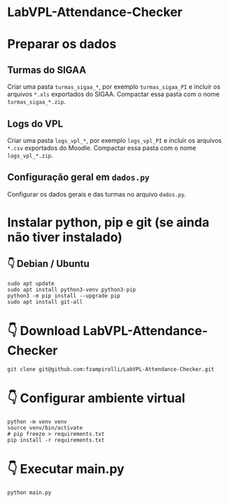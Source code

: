 # LabVPL-Attendance-Checker

# Preparar os dados

## Turmas do SIGAA

Criar uma pasta `turmas_sigaa_*`, por exemplo `turmas_sigaa_PI` e incluir os arquivos `*.xls` exportados do SIGAA. Compactar essa pasta com o nome `turmas_sigaa_*.zip`.

## Logs do VPL

Criar uma pasta `logs_vpl_*`, por exemplo `logs_vpl_PI` e incluir os arquivos `*.csv` exportados do Moodle. Compactar essa pasta com o nome `logs_vpl_*.zip`.

## Configuração geral em `dados.py`

Configurar os dados gerais e das turmas no arquivo `dados.py`.

# Instalar python, pip e git (se ainda não tiver instalado)

## 👇️ Debian / Ubuntu
```
sudo apt update
sudo apt install python3-venv python3-pip
python3 -m pip install --upgrade pip
sudo apt install git-all
```

# 👇️ Download LabVPL-Attendance-Checker 
```
git clone git@github.com:fzampirolli/LabVPL-Attendance-Checker.git
```

# 👇️ Configurar ambiente virtual 
```
python -m venv venv
source venv/bin/activate
# pip freeze > requirements.txt
pip install -r requirements.txt
```

# 👇️ Executar main.py
```
python main.py
```